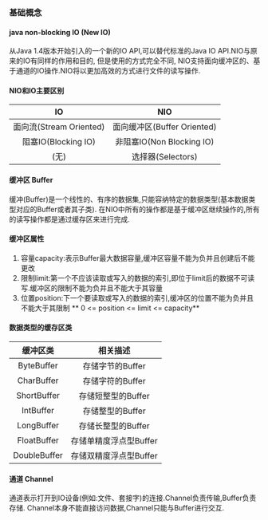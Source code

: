 ### 基础概念
#### java non-blocking IO (New IO)
从Java 1.4版本开始引入的一个新的IO API,可以替代标准的Java IO API.NIO与原来的IO有同样的作用和目的,
但是使用的方式完全不同, NIO支持面向缓冲区的、基于通道的IO操作.NIO将以更加高效的方式进行文件的读写操作.

#### NIO和IO主要区别
|IO                     | NIO    
| :-:                   | :-: 
面向流(Stream Oriented)  | 面向缓冲区(Buffer Oriented)    
阻塞IO(Blocking IO)      | 非阻塞IO(Non Blocking IO)    
(无)                    | 选择器(Selectors)  


#### 缓冲区 Buffer
缓冲(Buffer)是一个线性的、有序的数据集,只能容纳特定的数据类型(基本数据类型对应的Buffer或者其子类).
在NIO中所有的操作都是基于缓冲区继续操作的,所有的读写操作都是通过缓存区来进行完成.

#### 缓冲区属性
1. 容量capacity:表示Buffer最大数据容量,缓冲区容量不能为负并且创建后不能更改
2. 限制limit:第一个不应该读取或写入的数据的索引,即位于limit后的数据不可读写.缓冲区的限制不能为负并且不能大于其容量
3. 位置position:下一个要读取或写入的数据的索引,缓冲区的位置不能为负并且不能大于其限制
** 0 <= position <= limit <= capacity**

#### 数据类型的缓存区类
|缓冲区类    | 相关描述    
| :-:       | :-: 
ByteBuffer  | 存储字节的Buffer
CharBuffer  | 存储字符的Buffer    
ShortBuffer | 存储短整型的Buffer 
IntBuffer   | 存储整型的Buffer
LongBuffer  | 存储长整型的Buffer
FloatBuffer | 存储单精度浮点型Buffer
DoubleBuffer| 存储双精度浮点型Buffer


#### 通道 Channel
通道表示打开到IO设备(例如:文件、套接字)的连接.Channel负责传输,Buffer负责存储.
Channel本身不能直接访问数据,Channel只能与Buffer进行交互.
